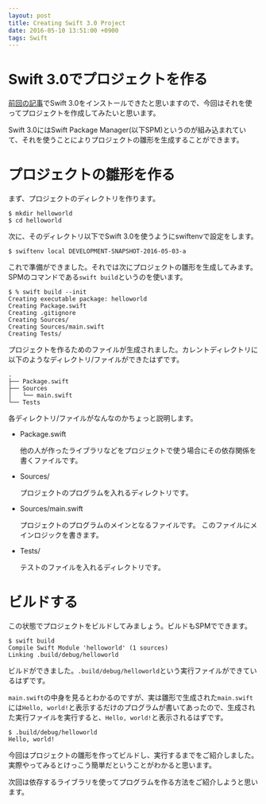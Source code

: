 ```yaml
---
layout: post
title: Creating Swift 3.0 Project
date: 2016-05-10 13:51:00 +0900
tags: Swift
---
```


# Swift 3.0でプロジェクトを作る

[前回の記事](/2016/05/09/installing-swift-3-0/)でSwift 3.0をインストールできたと思いますので、今回はそれを使ってプロジェクトを作成してみたいと思います。

Swift 3.0にはSwift Package Manager(以下SPM)というのが組み込まれていて、それを使うことによりプロジェクトの雛形を生成することができます。

# プロジェクトの雛形を作る

まず、プロジェクトのディレクトリを作ります。

```
$ mkdir helloworld
$ cd helloworld
```

次に、そのディレクトリ以下でSwift 3.0を使うようにswiftenvで設定をします。

```
$ swiftenv local DEVELOPMENT-SNAPSHOT-2016-05-03-a
```

これで準備ができました。それでは次にプロジェクトの雛形を生成してみます。SPMのコマンドである`swift build`というのを使います。

```
$ % swift build --init
Creating executable package: helloworld
Creating Package.swift
Creating .gitignore
Creating Sources/
Creating Sources/main.swift
Creating Tests/
```

プロジェクトを作るためのファイルが生成されました。カレントディレクトリに以下のようなディレクトリ/ファイルができたはずです。

```
.
├── Package.swift
├── Sources
│   └── main.swift
└── Tests
```

各ディレクトリ/ファイルがなんなのかちょっと説明します。

- Package.swift

    他の人が作ったライブラリなどをプロジェクトで使う場合にその依存関係を書くファイルです。

- Sources/

    プロジェクトのプログラムを入れるディレクトリです。

- Sources/main.swift

    プロジェクトのプログラムのメインとなるファイルです。
    このファイルにメインロジックを書きます。

- Tests/

    テストのファイルを入れるディレクトリです。

# ビルドする

この状態でプロジェクトをビルドしてみましょう。ビルドもSPMでできます。

```
$ swift build
Compile Swift Module 'helloworld' (1 sources)
Linking .build/debug/helloworld
```

ビルドができました。`.build/debug/helloworld`という実行ファイルができているはずです。

`main.swift`の中身を見るとわかるのですが、実は雛形で生成された`main.swift`には`Hello, world!`と表示するだけのプログラムが書いてあったので、生成された実行ファイルを実行すると、`Hello, world!`と表示されるはずです。

```
$ .build/debug/helloworld
Hello, world!
```

今回はプロジェクトの雛形を作ってビルドし、実行するまでをご紹介しました。実際やってみるとけっこう簡単だということがわかると思います。

次回は依存するライブラリを使ってプログラムを作る方法をご紹介しようと思います。
